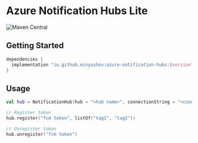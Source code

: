# Azure Notification Hubs Lite

![Maven Central](https://img.shields.io/maven-central/v/io.github.minyushov/azure-notification-hubs)

## Getting Started

```groovy
dependencies {
  implementation "io.github.minyushov:azure-notification-hubs:$version"
}
```

## Usage

```kotlin
val hub = NotificationHub(hub = "<hub name>", connectionString = "<connection string>")

// Register token
hub.register("fcm token", listOf("tag1", "tag2"))

// Unregister token
hub.unregister("fcm token")

```